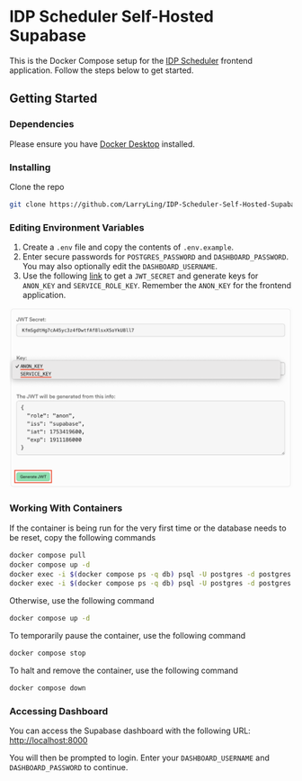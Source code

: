 # IDP Scheduler Self-Hosted Supabase

This is the Docker Compose setup for the [IDP Scheduler](https://github.com/LarryLing/IDP-Scheduler) frontend application. Follow the steps below to get started.

## Getting Started

### Dependencies

Please ensure you have [Docker Desktop](https://www.docker.com/products/docker-desktop/) installed.

### Installing

Clone the repo
```sh
git clone https://github.com/LarryLing/IDP-Scheduler-Self-Hosted-Supabase.git
```

### Editing Environment Variables

1. Create a `.env` file and copy the contents of `.env.example`.
2. Enter secure passwords for `POSTGRES_PASSWORD` and `DASHBOARD_PASSWORD`. You may also optionally edit the `DASHBOARD_USERNAME`.
3. Use the following [link](https://supabase.com/docs/guides/self-hosting/docker#generate-api-keys) to get a `JWT_SECRET` and generate keys for `ANON_KEY` and `SERVICE_ROLE_KEY`. Remember the `ANON_KEY` for the frontend application.

![Generate keys](https://github.com/LarryLing/IDP-Scheduler-Self-Hosted-Supabase/blob/main/screenshots/generate_keys.png "Generate keys")

### Working With Containers

If the container is being run for the very first time or the database needs to be reset, copy the following commands
```sh
docker compose pull
docker compose up -d
docker exec -i $(docker compose ps -q db) psql -U postgres -d postgres < schema.sql
docker exec -i $(docker compose ps -q db) psql -U postgres -d postgres < seed.sql
```

Otherwise, use the following command
```sh
docker compose up -d
```

To temporarily pause the container, use the following command
```sh
docker compose stop
```

To halt and remove the container, use the following command
```sh
docker compose down
```

### Accessing Dashboard

You can access the Supabase dashboard with the following URL: [http://localhost:8000](http://localhost:8000)

You will then be prompted to login. Enter your `DASHBOARD_USERNAME` and `DASHBOARD_PASSWORD` to continue.
